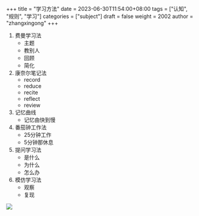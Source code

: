 +++
title = "学习方法"
date = 2023-06-30T11:54:00+08:00
tags = ["认知", "规则", "学习"]
categories = ["subject"]
draft = false
weight = 2002
author = "zhangxingong"
+++

1.  费曼学习法
    -   主题
    -   教别人
    -   回顾
    -   简化
2.  康奈尔笔记法
    -   record
    -   reduce
    -   recite
    -   reflect
    -   review
3.  记忆曲线
    -   记忆由快到慢
4.  番茄钟工作法
    -   25分钟工作
    -   5分钟那休息
5.  提问学习法
    -   是什么
    -   为什么
    -   怎么办
6.  模仿学习法
    -   观察
    -   复现

![](/img/learn-method.jpg)
